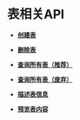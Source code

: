 # 表相关API<a name="dli_02_0031"></a>

-   **[创建表](创建表.md)**  

-   **[删除表](删除表.md)**  

-   **[查询所有表（推荐）](查询所有表（推荐）.md)**  

-   **[查询所有表（废弃）](查询所有表（废弃）.md)**  

-   **[描述表信息](描述表信息.md)**  

-   **[预览表内容](预览表内容.md)**  


